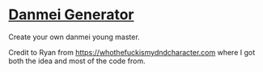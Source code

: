 <a href="https://elany.github.io/DanmeiGenerator/"><h1>Danmei Generator</h1></a>
Create your own danmei young master.

Credit to Ryan from https://whothefuckismydndcharacter.com where I got both the idea and most of the code from.
